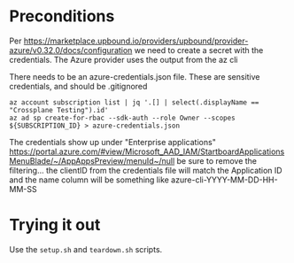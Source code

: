 # Preconditions

Per https://marketplace.upbound.io/providers/upbound/provider-azure/v0.32.0/docs/configuration we need
to create a secret with the credentials. The Azure provider uses the output from the az cli

There needs to be an azure-credentials.json file. These are sensitive credentials, and should be .gitignored

```
az account subscription list | jq '.[] | select(.displayName == "Crossplane Testing").id'
az ad sp create-for-rbac --sdk-auth --role Owner --scopes ${SUBSCRIPTION_ID} > azure-credentials.json
```

The credentials show up under "Enterprise applications"
https://portal.azure.com/#view/Microsoft_AAD_IAM/StartboardApplicationsMenuBlade/~/AppAppsPreview/menuId~/null
be sure to remove the filtering... the clientID from the credentials file will match the Application ID and
the name column will be something like azure-cli-YYYY-MM-DD-HH-MM-SS


# Trying it out
Use the `setup.sh` and `teardown.sh` scripts.